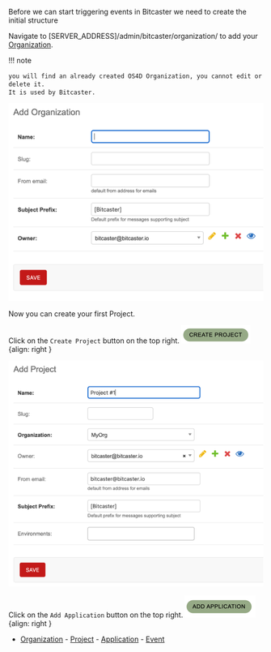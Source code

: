 
Before we can start triggering events in Bitcaster we need to create the initial structure



Navigate to [SERVER_ADDRESS]/admin/bitcaster/organization/ to add your [Organization](organization).

!!! note

    you will find an already created OS4D Organization, you cannot edit or delete it. 
    It is used by Bitcaster.

![Image title](_screenshots/add_org.png)

Now you can create your first Project.  

Click on the `Create Project` button on the top right.
![Image title](_screenshots/btn_create_project.png){align: right } 

![Image title](_screenshots/add_prj.png)

Click on the `Add Application` button on the top right.
![Image title](_screenshots/btn_add_application.png){align: right } 

- [Organization](organization)
      - [Project](project)
        - [Application](application)
            - [Event](event)
